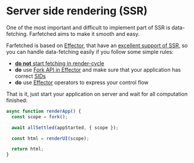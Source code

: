 # Server side rendering (SSR)

One of the most important and difficult to implement part of SSR is data-fetching. Farfetched aims to make it smooth and easy.

Farfetched is based on [Effector](https://effector.dev), that have an [excellent support of SSR](https://dev.to/effector/the-best-part-of-effector-4c27), so you can handle data-fetching easily if you follow some simple rules:

- [**do not** start fetching in render-cycle](/statements/render_as_you_fetch.md)
- **do** use [Fork API in Effector](https://effector.dev/en/api/effector/fork/) and make sure that your application has correct [SIDs](/recipes/sids)
- **do** use [Effector](https://effector.dev) operators to express your control flow

That is it, just start your application on server and wait for all computation finished:

```ts
async function renderApp() {
  const scope = fork();

  await allSettled(appStarted, { scope });

  const html = renderUI(scope);

  return html;
}
```
